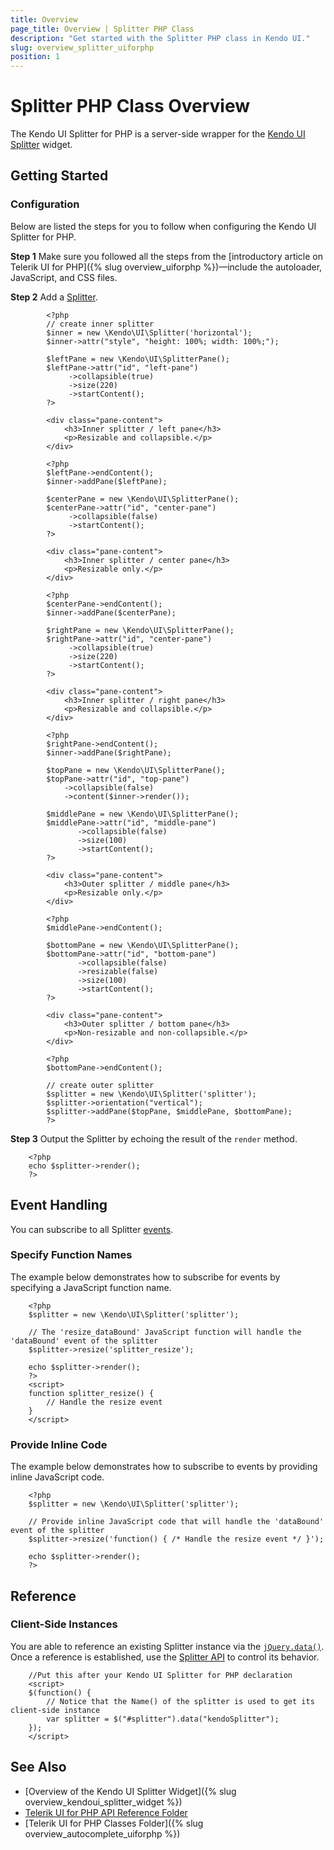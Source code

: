 ```yaml
---
title: Overview
page_title: Overview | Splitter PHP Class
description: "Get started with the Splitter PHP class in Kendo UI."
slug: overview_splitter_uiforphp
position: 1
---
```


# Splitter PHP Class Overview

The Kendo UI Splitter for PHP is a server-side wrapper for the [Kendo UI Splitter](/api/javascript/ui/splitter) widget.

## Getting Started

### Configuration

Below are listed the steps for you to follow when configuring the Kendo UI Splitter for PHP.

**Step 1** Make sure you followed all the steps from the [introductory article on Telerik UI for PHP]({% slug overview_uiforphp %})&mdash;include the autoloader, JavaScript, and CSS files.

**Step 2** Add a [Splitter](/api/php/Kendo/UI/Splitter).



    		<?php
    		// create inner splitter
    		$inner = new \Kendo\UI\Splitter('horizontal');
    		$inner->attr("style", "height: 100%; width: 100%;");

    		$leftPane = new \Kendo\UI\SplitterPane();
    		$leftPane->attr("id", "left-pane")
    		     ->collapsible(true)
    		     ->size(220)
    		     ->startContent();
    		?>

    		<div class="pane-content">
    			<h3>Inner splitter / left pane</h3>
    			<p>Resizable and collapsible.</p>
    		</div>

    		<?php
    		$leftPane->endContent();
    		$inner->addPane($leftPane);

    		$centerPane = new \Kendo\UI\SplitterPane();
    		$centerPane->attr("id", "center-pane")
    		     ->collapsible(false)
    		     ->startContent();
    		?>

    		<div class="pane-content">
    			<h3>Inner splitter / center pane</h3>
    			<p>Resizable only.</p>
    		</div>

    		<?php
    		$centerPane->endContent();
    		$inner->addPane($centerPane);

    		$rightPane = new \Kendo\UI\SplitterPane();
    		$rightPane->attr("id", "center-pane")
    		     ->collapsible(true)
    		     ->size(220)
    		     ->startContent();
    		?>

    		<div class="pane-content">
    			<h3>Inner splitter / right pane</h3>
    			<p>Resizable and collapsible.</p>
    		</div>

    		<?php
    		$rightPane->endContent();
    		$inner->addPane($rightPane);					

    		$topPane = new \Kendo\UI\SplitterPane();
    		$topPane->attr("id", "top-pane")
    		    ->collapsible(false)
    		    ->content($inner->render());

    		$middlePane = new \Kendo\UI\SplitterPane();
    		$middlePane->attr("id", "middle-pane")
    		       ->collapsible(false)
    		       ->size(100)
    		       ->startContent();
    		?>

    		<div class="pane-content">
    			<h3>Outer splitter / middle pane</h3>
    			<p>Resizable only.</p>
    		</div>

    		<?php
    		$middlePane->endContent();

    		$bottomPane = new \Kendo\UI\SplitterPane();
    		$bottomPane->attr("id", "bottom-pane")
    		       ->collapsible(false)
    		       ->resizable(false)
    		       ->size(100)
    		       ->startContent();
    		?>

    		<div class="pane-content">
    			<h3>Outer splitter / bottom pane</h3>
    			<p>Non-resizable and non-collapsible.</p>
    		</div>

    		<?php
    		$bottomPane->endContent();

    		// create outer splitter
    		$splitter = new \Kendo\UI\Splitter('splitter');
    		$splitter->orientation("vertical");
    		$splitter->addPane($topPane, $middlePane, $bottomPane);
    		?>

**Step 3** Output the Splitter by echoing the result of the `render` method.



        <?php
        echo $splitter->render();
        ?>

## Event Handling

You can subscribe to all Splitter [events](/api/javascript/ui/splitter#events).

### Specify Function Names

The example below demonstrates how to subscribe for events by specifying a JavaScript function name.



        <?php
        $splitter = new \Kendo\UI\Splitter('splitter');

        // The 'resize_dataBound' JavaScript function will handle the 'dataBound' event of the splitter
        $splitter->resize('splitter_resize');

        echo $splitter->render();
        ?>
        <script>
        function splitter_resize() {
            // Handle the resize event
        }
        </script>

### Provide Inline Code

The example below demonstrates how to subscribe to events by providing inline JavaScript code.



        <?php
        $splitter = new \Kendo\UI\Splitter('splitter');

        // Provide inline JavaScript code that will handle the 'dataBound' event of the splitter
        $splitter->resize('function() { /* Handle the resize event */ }');

        echo $splitter->render();
        ?>

<!--*-->
## Reference

### Client-Side Instances

You are able to reference an existing Splitter instance via the [`jQuery.data()`](https://api.jquery.com/jQuery.data/). Once a reference is established, use the [Splitter API](/api/javascript/ui/splitter#methods) to control its behavior.



        //Put this after your Kendo UI Splitter for PHP declaration
        <script>
        $(function() {
            // Notice that the Name() of the splitter is used to get its client-side instance
            var splitter = $("#splitter").data("kendoSplitter");
        });
        </script>

## See Also

* [Overview of the Kendo UI Splitter Widget]({% slug overview_kendoui_splitter_widget %})
* [Telerik UI for PHP API Reference Folder](/api/php/Kendo/UI/AutoComplete)
* [Telerik UI for PHP Classes Folder]({% slug overview_autocomplete_uiforphp %})
